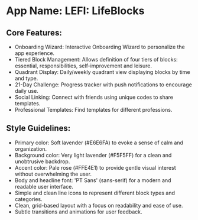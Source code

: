 # **App Name**: LEFI: LifeBlocks

## Core Features:

- Onboarding Wizard: Interactive Onboarding Wizard to personalize the app experience.
- Tiered Block Management: Allows definition of four tiers of blocks: essential, responsibilities, self-improvement and leisure.
- Quadrant Display: Daily/weekly quadrant view displaying blocks by time and type.
- 21-Day Challenge: Progress tracker with push notifications to encourage daily use.
- Social Linking: Connect with friends using unique codes to share templates.
- Professional Templates: Find templates for different professions.

## Style Guidelines:

- Primary color: Soft lavender (#E6E6FA) to evoke a sense of calm and organization.
- Background color: Very light lavender (#F5F5FF) for a clean and unobtrusive backdrop.
- Accent color: Pale rose (#FFE4E1) to provide gentle visual interest without overwhelming the user.
- Body and headline font: 'PT Sans' (sans-serif) for a modern and readable user interface.
- Simple and clean line icons to represent different block types and categories.
- Clean, grid-based layout with a focus on readability and ease of use.
- Subtle transitions and animations for user feedback.
